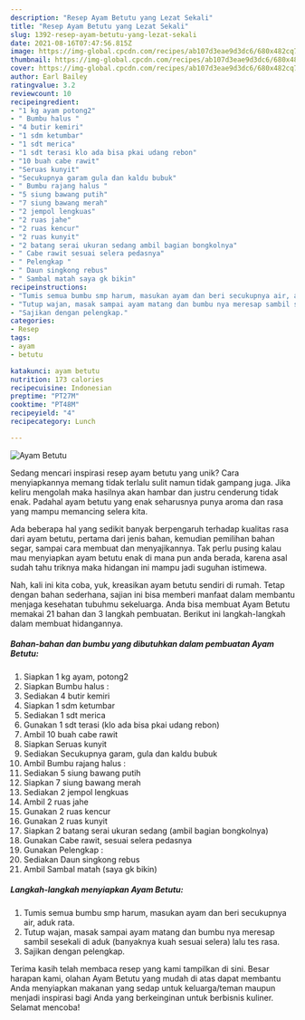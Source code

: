 ```yaml
---
description: "Resep Ayam Betutu yang Lezat Sekali"
title: "Resep Ayam Betutu yang Lezat Sekali"
slug: 1392-resep-ayam-betutu-yang-lezat-sekali
date: 2021-08-16T07:47:56.815Z
image: https://img-global.cpcdn.com/recipes/ab107d3eae9d3dc6/680x482cq70/ayam-betutu-foto-resep-utama.jpg
thumbnail: https://img-global.cpcdn.com/recipes/ab107d3eae9d3dc6/680x482cq70/ayam-betutu-foto-resep-utama.jpg
cover: https://img-global.cpcdn.com/recipes/ab107d3eae9d3dc6/680x482cq70/ayam-betutu-foto-resep-utama.jpg
author: Earl Bailey
ratingvalue: 3.2
reviewcount: 10
recipeingredient:
- "1 kg ayam potong2"
- " Bumbu halus "
- "4 butir kemiri"
- "1 sdm ketumbar"
- "1 sdt merica"
- "1 sdt terasi klo ada bisa pkai udang rebon"
- "10 buah cabe rawit"
- "Seruas kunyit"
- "Secukupnya garam gula dan kaldu bubuk"
- " Bumbu rajang halus "
- "5 siung bawang putih"
- "7 siung bawang merah"
- "2 jempol lengkuas"
- "2 ruas jahe"
- "2 ruas kencur"
- "2 ruas kunyit"
- "2 batang serai ukuran sedang ambil bagian bongkolnya"
- " Cabe rawit sesuai selera pedasnya"
- " Pelengkap "
- " Daun singkong rebus"
- " Sambal matah saya gk bikin"
recipeinstructions:
- "Tumis semua bumbu smp harum, masukan ayam dan beri secukupnya air, aduk rata."
- "Tutup wajan, masak sampai ayam matang dan bumbu nya meresap sambil sesekali di aduk (banyaknya kuah sesuai selera) lalu tes rasa."
- "Sajikan dengan pelengkap."
categories:
- Resep
tags:
- ayam
- betutu

katakunci: ayam betutu 
nutrition: 173 calories
recipecuisine: Indonesian
preptime: "PT27M"
cooktime: "PT48M"
recipeyield: "4"
recipecategory: Lunch

---
```



![Ayam Betutu](https://img-global.cpcdn.com/recipes/ab107d3eae9d3dc6/680x482cq70/ayam-betutu-foto-resep-utama.jpg)

Sedang mencari inspirasi resep ayam betutu yang unik? Cara menyiapkannya memang tidak terlalu sulit namun tidak gampang juga. Jika keliru mengolah maka hasilnya akan hambar dan justru cenderung tidak enak. Padahal ayam betutu yang enak seharusnya punya aroma dan rasa yang mampu memancing selera kita.

Ada beberapa hal yang sedikit banyak berpengaruh terhadap kualitas rasa dari ayam betutu, pertama dari jenis bahan, kemudian pemilihan bahan segar, sampai cara membuat dan menyajikannya. Tak perlu pusing kalau mau menyiapkan ayam betutu enak di mana pun anda berada, karena asal sudah tahu triknya maka hidangan ini mampu jadi suguhan istimewa.




Nah, kali ini kita coba, yuk, kreasikan ayam betutu sendiri di rumah. Tetap dengan bahan sederhana, sajian ini bisa memberi manfaat dalam membantu menjaga kesehatan tubuhmu sekeluarga. Anda bisa membuat Ayam Betutu memakai 21 bahan dan 3 langkah pembuatan. Berikut ini langkah-langkah dalam membuat hidangannya.

<!--inarticleads1-->

##### Bahan-bahan dan bumbu yang dibutuhkan dalam pembuatan Ayam Betutu:

1. Siapkan 1 kg ayam, potong2
1. Siapkan  Bumbu halus :
1. Sediakan 4 butir kemiri
1. Siapkan 1 sdm ketumbar
1. Sediakan 1 sdt merica
1. Gunakan 1 sdt terasi (klo ada bisa pkai udang rebon)
1. Ambil 10 buah cabe rawit
1. Siapkan Seruas kunyit
1. Sediakan Secukupnya garam, gula dan kaldu bubuk
1. Ambil  Bumbu rajang halus :
1. Sediakan 5 siung bawang putih
1. Siapkan 7 siung bawang merah
1. Sediakan 2 jempol lengkuas
1. Ambil 2 ruas jahe
1. Gunakan 2 ruas kencur
1. Gunakan 2 ruas kunyit
1. Siapkan 2 batang serai ukuran sedang (ambil bagian bongkolnya)
1. Gunakan  Cabe rawit, sesuai selera pedasnya
1. Gunakan  Pelengkap :
1. Sediakan  Daun singkong rebus
1. Ambil  Sambal matah (saya gk bikin)




<!--inarticleads2-->

##### Langkah-langkah menyiapkan Ayam Betutu:

1. Tumis semua bumbu smp harum, masukan ayam dan beri secukupnya air, aduk rata.
1. Tutup wajan, masak sampai ayam matang dan bumbu nya meresap sambil sesekali di aduk (banyaknya kuah sesuai selera) lalu tes rasa.
1. Sajikan dengan pelengkap.




Terima kasih telah membaca resep yang kami tampilkan di sini. Besar harapan kami, olahan Ayam Betutu yang mudah di atas dapat membantu Anda menyiapkan makanan yang sedap untuk keluarga/teman maupun menjadi inspirasi bagi Anda yang berkeinginan untuk berbisnis kuliner. Selamat mencoba!
